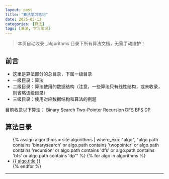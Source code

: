 ```yaml
---
layout: post
title: "算法学习笔记"
date: 2025-05-13
categories: [算法]
tags: [算法, 学习笔记]
---
```


> 本页自动收录 \_algorithms 目录下所有算法文档，无需手动维护！

## 前言

- 这里是算法部分的总目录，下属一级目录
- 一级目录：算法
- 二级目录：算法使用的数据结构（注意，一些算法只有线性结构，或未收录，则省略该级目录）
- 三级目录：使用对应数据结构和算法的例题

目前收录以下算法：
Binary Search
Two-Pointer
Recursion
DFS
BFS
DP

## 算法目录

<ul>
{% assign algorithms = site.algorithms | where_exp: "algo", "algo.path contains 'binarysearch' or algo.path contains 'twopointer' or algo.path contains 'recursion' or algo.path contains 'dfs' or algo.path contains 'bfs' or algo.path contains 'dp'" %}
{% for algo in algorithms %}
  <li><a href="{{ algo.url }}">{{ algo.title }}</a></li>
{% endfor %}
</ul>

---
